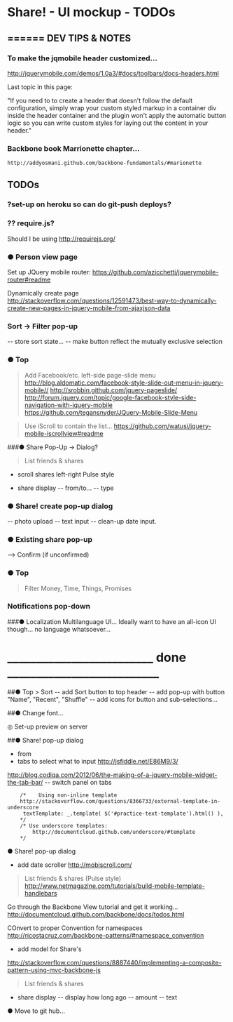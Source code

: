 Share! - UI mockup - TODOs
================================================================================

## ======  DEV TIPS & NOTES

### To make the jqmobile header customized...
http://jquerymobile.com/demos/1.0a3/#docs/toolbars/docs-headers.html

Last topic in this page:

"If you need to to create a header that doesn't follow the default configuration, simply wrap your custom styled markup in a container div inside the header container and the plugin won't apply the automatic button logic so you can write custom styles for laying out the content in your header."

### Backbone book Marrionette chapter...
    http://addyosmani.github.com/backbone-fundamentals/#marionette


 TODOs
------------------------

### ?set-up on heroku so can do git-push deploys?

### ?? require.js?
Should I be using http://requirejs.org/

### ● Person view page
Set up JQuery mobile router:
https://github.com/azicchetti/jquerymobile-router#readme

Dynamically create page
http://stackoverflow.com/questions/12591473/best-way-to-dynamically-create-new-pages-in-jquery-mobile-from-ajaxjson-data

### Sort -> Filter pop-up
-- store sort state...
-- make button reflect the mutually exclusive selection


### ● Top
> Add Facebook/etc. left-side page-slide menu
http://blog.aldomatic.com/facebook-style-slide-out-menu-in-jquery-mobile//
http://srobbin.github.com/jquery-pageslide/
http://forum.jquery.com/topic/google-facebook-style-side-navigation-with-jquery-mobile
https://github.com/tegansnyder/JQuery-Mobile-Slide-Menu

> Use iScroll to contain the list...
https://github.com/watusi/jquery-mobile-iscrollview#readme

###● Share Pop-Up -> Dialog?

> List friends & shares 
- scroll shares left-right Pulse style

- share display
-- from/to...
-- type



### ● Share! create pop-up dialog
-- photo upload
-- text input
-- clean-up date input.

### ● Existing share pop-up
--> Confirm (if unconfirmed)


### ● Top
> Filter Money, Time, Things, Promises

### Notifications pop-down

###● Localization
Multilanguage UI... Ideally want to have an all-icon UI though...
no language whatsoever...

_________________________  done  __________________________
================================================================================

##● Top > Sort
-- add Sort button to top header
-- add pop-up with button  "Name", "Recent", "Shuffle"
-- add icons for button and sub-selections...

##● Change font...

◎ Set-up preview on server

##● Share! pop-up dialog
- from
- tabs to select what to input
http://jsfiddle.net/E86M9/3/

http://blog.codiqa.com/2012/06/the-making-of-a-jquery-mobile-widget-the-tab-bar/
-- switch panel on tabs

	    /*    Using non-inline template
	    http://stackoverflow.com/questions/8366733/external-template-in-underscore
	     textTemplate: _.template( $('#practice-text-template').html() ),
	    */
	    /* Use underscore templates:
	    	http://documentcloud.github.com/underscore/#template
	    */
● Share! pop-up dialog
- add date scroller
http://mobiscroll.com/

> List friends & shares (Pulse style)
http://www.netmagazine.com/tutorials/build-mobile-template-handlebars

Go through the Backbone View tutorial and get it working...
http://documentcloud.github.com/backbone/docs/todos.html

COnvert to proper Convention for namespaces
http://ricostacruz.com/backbone-patterns/#namespace_convention

- add model for Share's

http://stackoverflow.com/questions/8887440/implementing-a-composite-pattern-using-mvc-backbone-js


> List friends & shares 
- share display
-- display how long ago
-- amount
-- text

● Move to git hub...

